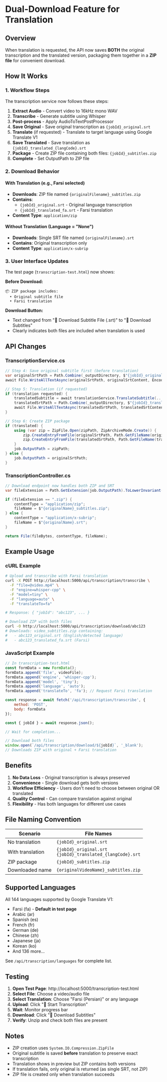 # Dual-Download Feature for Translation

## Overview
When translation is requested, the API now saves **BOTH** the original transcription and the translated version, packaging them together in a **ZIP file** for convenient download.

## How It Works

### 1. **Workflow Steps**
The transcription service now follows these steps:

1. **Extract Audio** - Convert video to 16kHz mono WAV
2. **Transcribe** - Generate subtitle using Whisper
3. **Post-process** - Apply AudioToTextPostProcessor
4. **Save Original** - Save original transcription as `{jobId}_original.srt`
5. **Translate** (if requested) - Translate to target language using Google Translate V1
6. **Save Translated** - Save translation as `{jobId}_translated_{langCode}.srt`
7. **Package** - Create ZIP file containing both files: `{jobId}_subtitles.zip`
8. **Complete** - Set OutputPath to ZIP file

### 2. **Download Behavior**

#### With Translation (e.g., Farsi selected)
- **Downloads**: ZIP file named `{originalFilename}_subtitles.zip`
- **Contains**:
  - `{jobId}_original.srt` - Original language transcription
  - `{jobId}_translated_fa.srt` - Farsi translation
- **Content Type**: `application/zip`

#### Without Translation (Language = "None")
- **Downloads**: Single SRT file named `{originalFilename}.srt`
- **Contains**: Original transcription only
- **Content Type**: `application/x-subrip`

### 3. **User Interface Updates**

The test page (`transcription-test.html`) now shows:

**Before Download:**
```
📦 ZIP package includes:
  • Original subtitle file
  • Farsi translation
```

**Download Button:**
- Text changed from "💾 Download Subtitle File (.srt)" to "💾 Download Subtitles"
- Clearly indicates both files are included when translation is used

## API Changes

### TranscriptionService.cs
```csharp
// Step 4: Save original subtitle first (before translation)
var originalSrtPath = Path.Combine(_outputDirectory, $"{jobId}_original.srt");
await File.WriteAllTextAsync(originalSrtPath, originalSrtContent, Encoding.UTF8);

// Step 5: Translation (if requested)
if (translation requested) {
    translatedSubtitle = await translationService.TranslateSubtitle(...);
    translatedSrtPath = Path.Combine(_outputDirectory, $"{jobId}_translated_{langCode}.srt");
    await File.WriteAllTextAsync(translatedSrtPath, translatedSrtContent, Encoding.UTF8);
}

// Step 6: Create ZIP package
if (translated) {
    using (var zip = ZipFile.Open(zipPath, ZipArchiveMode.Create)) {
        zip.CreateEntryFromFile(originalSrtPath, Path.GetFileName(originalSrtPath));
        zip.CreateEntryFromFile(translatedSrtPath, Path.GetFileName(translatedSrtPath));
    }
    job.OutputPath = zipPath;
} else {
    job.OutputPath = originalSrtPath;
}
```

### TranscriptionController.cs
```csharp
// Download endpoint now handles both ZIP and SRT
var fileExtension = Path.GetExtension(job.OutputPath).ToLowerInvariant();

if (fileExtension == ".zip") {
    contentType = "application/zip";
    fileName = $"{originalName}_subtitles.zip";
} else {
    contentType = "application/x-subrip";
    fileName = $"{originalName}.srt";
}

return File(fileBytes, contentType, fileName);
```

## Example Usage

### cURL Example
```bash
# Upload and transcribe with Farsi translation
curl -X POST http://localhost:5000/api/transcription/transcribe \
  -F "file=@video.mp4" \
  -F "engine=whisper-cpp" \
  -F "model=tiny" \
  -F "language=auto" \
  -F "translateTo=fa"

# Response: { "jobId": "abc123", ... }

# Download ZIP with both files
curl -O http://localhost:5000/api/transcription/download/abc123
# Downloads: video_subtitles.zip containing:
#   - abc123_original.srt (English/detected language)
#   - abc123_translated_fa.srt (Farsi)
```

### JavaScript Example
```javascript
// In transcription-test.html
const formData = new FormData();
formData.append('file', videoFile);
formData.append('engine', 'whisper-cpp');
formData.append('model', 'tiny');
formData.append('language', 'auto');
formData.append('translateTo', 'fa'); // Request Farsi translation

const response = await fetch('/api/transcription/transcribe', {
    method: 'POST',
    body: formData
});

const { jobId } = await response.json();

// Wait for completion...

// Download both files
window.open(`/api/transcription/download/${jobId}`, '_blank');
// Downloads ZIP with original + Farsi translation
```

## Benefits

1. **No Data Loss** - Original transcription is always preserved
2. **Convenience** - Single download gets both versions
3. **Workflow Efficiency** - Users don't need to choose between original OR translated
4. **Quality Control** - Can compare translation against original
5. **Flexibility** - Has both languages for different use cases

## File Naming Convention

| Scenario | File Names |
|----------|-----------|
| No translation | `{jobId}_original.srt` |
| With translation | `{jobId}_original.srt`<br>`{jobId}_translated_{langCode}.srt` |
| ZIP package | `{jobId}_subtitles.zip` |
| Downloaded name | `{originalVideoName}_subtitles.zip` |

## Supported Languages

All 144 languages supported by Google Translate V1:
- Farsi (fa) - **Default in test page**
- Arabic (ar)
- Spanish (es)
- French (fr)
- German (de)
- Chinese (zh)
- Japanese (ja)
- Korean (ko)
- And 136 more...

See `/api/transcription/languages` for complete list.

## Testing

1. **Open Test Page**: http://localhost:5000/transcription-test.html
2. **Select File**: Choose a video/audio file
3. **Select Translation**: Choose "Farsi (Persian)" or any language
4. **Upload**: Click "🚀 Start Transcription"
5. **Wait**: Monitor progress bar
6. **Download**: Click "💾 Download Subtitles"
7. **Verify**: Unzip and check both files are present

## Notes

- ZIP creation uses `System.IO.Compression.ZipFile`
- Original subtitle is saved **before** translation to preserve exact transcription
- Translation shows in preview but ZIP contains both versions
- If translation fails, only original is returned (as single SRT, not ZIP)
- ZIP file is created only when translation succeeds
